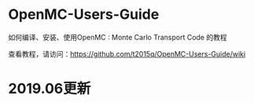 # OpenMC-Users-Guide
如何编译、安装、使用OpenMC : Monte  Carlo  Transport Code 的教程

查看教程，请访问：https://github.com/t2015q/OpenMC-Users-Guide/wiki 
# 2019.06更新
